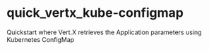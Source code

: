 # quick_vertx_kube-configmap
Quickstart where Vert.X retrieves the Application parameters using Kubernetes ConfigMap
